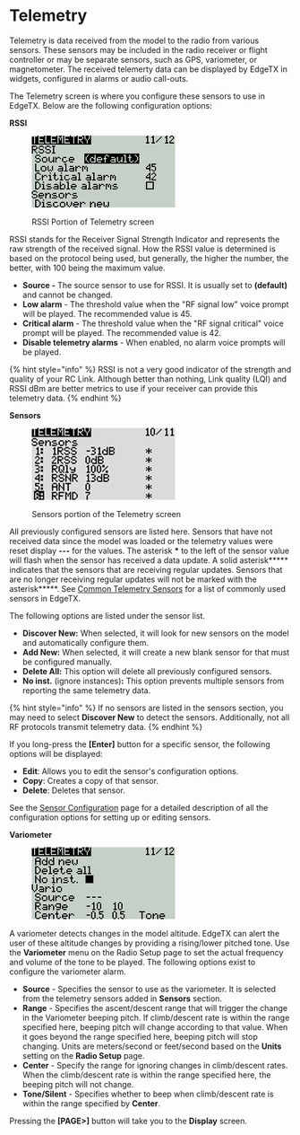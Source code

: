 # Telemetry

Telemetry is data received from the model to the radio from various sensors. These sensors may be included in the radio receiver or flight controller or may be separate sensors, such as GPS, variometer, or magnetometer. The received telemerty data can be displayed by EdgeTX in widgets, configured in alarms or audio call-outs.

The Telemetry screen is where you configure these sensors to use in EdgeTX.  Below are the following configuration options:

**RSSI**

<figure><img src="../../../.gitbook/assets/bwtelemetry1.png" alt=""><figcaption><p>RSSI Portion of Telemetry screen</p></figcaption></figure>

RSSI stands for the Receiver Signal Strength Indicator and represents the raw strength of the received signal. How the RSSI value is determined is based on the protocol being used, but generally, the higher the number, the better, with 100 being the maximum value. &#x20;

* **Source -** The source sensor to use for RSSI. It is usually set to **(default)** and cannot be changed.
* **Low alarm** - The threshold value when the "RF signal low" voice prompt will be played. The recommended value is 45.
* **Critical alarm** - The threshold value when the "RF signal critical" voice prompt will be played. The recommended value is 42.
* **Disable telemetry alarms** - When enabled, no alarm voice prompts will be played.

{% hint style="info" %}
RSSI is not a very good indicator of the strength and quality of your RC Link.  Although better than nothing, Link quality (LQI) and RSSI dBm are better metrics to use if your receiver can provide this telemetry data.  &#x20;
{% endhint %}

**Sensors**

<figure><img src="../../../.gitbook/assets/bwtelemetry4.png" alt=""><figcaption><p>Sensors portion of the Telemetry screen</p></figcaption></figure>

All previously configured sensors are listed here. Sensors that have not received data since the model was loaded or the telemetry values were reset display **---** for the values. The asterisk **\*** to the left of the sensor value will flash when the sensor has received a data update. A solid asterisk**\*** indicates that the sensors that are receiving regular updates. Sensors that are no longer receiving regular updates will not be marked with the asterisk**\***. See [Common Telemetry Sensors](../../../edgetx-user-manual/user-manual-for-color-screen-radios/model-settings/telemetry/common-telemetry-sensors.md) for a list of commonly used sensors in EdgeTX.

The following options are listed under the sensor list.

* **Discover New:** When selected, it will look for new sensors on the model and automatically configure them.&#x20;
* **Add New:** When selected, it will create a new blank sensor for that must be configured manually.&#x20;
* **Delete All:** This option will delete all previously configured sensors.
* **No inst.** (ignore instances)**:** This option prevents multiple sensors from reporting the same telemetry data.

{% hint style="info" %}
If no sensors are listed in the sensors section, you may need to select **Discover New** to detect the sensors. Additionally, not all RF protocols transmit telemetry data.
{% endhint %}

If you long-press the **\[Enter]** button for a specific sensor, the following options will be displayed:&#x20;

* **Edit**: Allows you to edit the sensor's configuration options.
* **Copy**: Creates a copy of that sensor.
* **Delete**: Deletes that sensor.

See the [Sensor Configuration](sensor-configuration-options.md) page for a detailed description of all the configuration options for setting up or editing sensors.

**Variometer**

<figure><img src="../../../.gitbook/assets/bwtelemetry3.png" alt=""><figcaption></figcaption></figure>

A variometer detects changes in the model altitude.  EdgeTX can alert the user of these altitude changes by providing a rising/lower pitched tone. Use the **Variometer** menu on the Radio Setup page to set the actual frequency and volume of the tone to be played. The following options exist to configure the variometer alarm.

* **Source** - Specifies the sensor to use as the variometer. It is selected from the telemetry sensors added in **Sensors** section.
* **Range** - Specifies the ascent/descent range that will trigger the change in the Variometer beeping pitch. If climb/descent rate is within the range specified here, beeping pitch will change according to that value. When it goes beyond the range specified here, beeping pitch will stop changing. Units are meters/second or feet/second based on the **Units** setting on the **Radio Setup** page.
* **Center** - Specify the range for ignoring changes in climb/descent rates. When the climb/descent rate is within the range specified here, the beeping pitch will not change.
* **Tone/Silent** - Specifies whether to beep when climb/descent rate is within the range specified by **Center**.

Pressing the **\[PAGE>]** button will take you to the **Display** screen.
